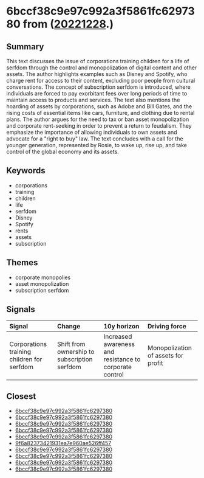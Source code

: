 # 6bccf38c9e97c992a3f5861fc6297380 from ([20221228](https://kghosh.substack.com/p/20221228).)

## Summary

This text discusses the issue of corporations training children for a life of serfdom through the control and monopolization of digital content and other assets. The author highlights examples such as Disney and Spotify, who charge rent for access to their content, excluding poor people from cultural conversations. The concept of subscription serfdom is introduced, where individuals are forced to pay exorbitant fees over long periods of time to maintain access to products and services. The text also mentions the hoarding of assets by corporations, such as Adobe and Bill Gates, and the rising costs of essential items like cars, furniture, and clothing due to rental plans. The author argues for the need to tax or ban asset monopolization and corporate rent-seeking in order to prevent a return to feudalism. They emphasize the importance of allowing individuals to own assets and advocate for a "right to buy" law. The text concludes with a call for the younger generation, represented by Rosie, to wake up, rise up, and take control of the global economy and its assets.

## Keywords

* corporations
* training
* children
* life
* serfdom
* Disney
* Spotify
* rents
* assets
* subscription

## Themes

* corporate monopolies
* asset monopolization
* subscription serfdom

## Signals

| Signal                                     | Change                                       | 10y horizon                                             | Driving force                       |
|:-------------------------------------------|:---------------------------------------------|:--------------------------------------------------------|:------------------------------------|
| Corporations training children for serfdom | Shift from ownership to subscription serfdom | Increased awareness and resistance to corporate control | Monopolization of assets for profit |

## Closest

* [6bccf38c9e97c992a3f5861fc6297380](6bccf38c9e97c992a3f5861fc6297380)
* [6bccf38c9e97c992a3f5861fc6297380](6bccf38c9e97c992a3f5861fc6297380)
* [6bccf38c9e97c992a3f5861fc6297380](6bccf38c9e97c992a3f5861fc6297380)
* [6bccf38c9e97c992a3f5861fc6297380](6bccf38c9e97c992a3f5861fc6297380)
* [6bccf38c9e97c992a3f5861fc6297380](6bccf38c9e97c992a3f5861fc6297380)
* [9f6a82373421931ea7e960ae526ff457](9f6a82373421931ea7e960ae526ff457)
* [6bccf38c9e97c992a3f5861fc6297380](6bccf38c9e97c992a3f5861fc6297380)
* [6bccf38c9e97c992a3f5861fc6297380](6bccf38c9e97c992a3f5861fc6297380)
* [6bccf38c9e97c992a3f5861fc6297380](6bccf38c9e97c992a3f5861fc6297380)
* [6bccf38c9e97c992a3f5861fc6297380](6bccf38c9e97c992a3f5861fc6297380)